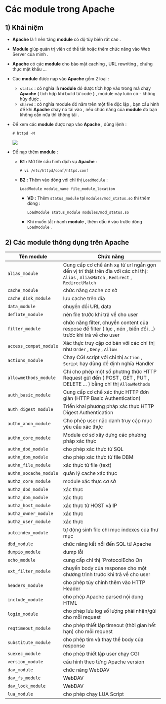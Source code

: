 # Các module trong Apache
## **1) Khái niệm**
- **Apache** là 1 nền tảng **module** có độ tùy biến rất cao .
- **Module** giúp quản trị viên có thể tắt hoặc thêm chức năng vào Web Server của mình .
- **Apache** có các **module** cho bảo mật caching , URL rewriting , chứng thực mật khẩu ...
- Các **module** được nạp vào **Apache** gồm 2 loại :
    - `static` : có nghĩa là **module** đó được tích hợp vào trong mã chạy **Apache** ( tích hợp khi build từ code ) , module này luôn có - không hủy được .
    - `shared` : có nghĩa module đó nằm trên một file độc lập , bạn cấu hình đề khi **Apache** chạy nó tải vào , nếu chức năng của **module** đó bạn không cần nữa thì không tải .
- Để xem các **module** được nạp vào **Apache** , dùng lệnh :
    ```
    # httpd -M
    ```
    <img src=https://i.imgur.com/ST1poph.png>

- Để nạp thêm **module** :
    - **B1 :** Mở file cấu hình dịch vụ **Apache** :
        ```
        # vi /etc/httpd/conf/httpd.conf
        ```
    - **B2 :** Thêm vào dòng với chỉ thị `LoadModule` :
        ```
        LoadModule module_name file_module_location
        ```
        - **VD :** Thêm `status_module` tại `modules/mod_status.so` thì thêm dòng :
            ```
            LoadModule status_module modules/mod_status.so
            ```
        - Khi muốn tắt nhanh **module** , thêm dấu `#` vào trước dòng `LoadModule` .
## **2) Các module thông dụng trên Apache**
| **Tên module** | **Chức năng** |
|----------------|---------------|
| `alias_module` | Cung cấp cơ chế ánh xạ từ url ngắn gọn đến vị trí thật trên đĩa với các chỉ thị : `Alias` , `AliasMatch` , `Redirect` , `RedirectMatch` |
| `cache_module` | chức năng cache cơ sở |
| `cache_disk_module` | lưu cache trên đĩa |
| `data_module` | chuyển đổi URL data |
| `deflate_module` | nén file trước khi trả về cho user |
| `filter_module` | chức năng filter, chuyển content của respose để filter ( lục , nén , biến đổi ...) trước khi trả về cho user |
| `access_compat_module` | Xác thực truy cập cơ bản với các chỉ thị như `Order` , `Deny` , `Allow` |
| `actions_module` | Chạy CGI script với chỉ thị `Action` , `Script` hay dùng để định nghĩa Handler |
| `allowmethods_module` | Chỉ cho phép một số phương thức HTTP Request gửi đến ( POST , GET , PUT , DELETE ... ) bằng chỉ thị `AllowMethods` |
| `auth_basic_module` | Cung cấp cơ chế xác thực HTTP đơn giản (HTTP Basic Authentication) |
| `auth_digest_module` | Triển khai phương pháp xác thực HTTP Digest Authentication |
| `authn_anon_module` | Cho phép user nặc danh truy cập mục yêu cầu xác thực |
| `authn_core_module` | Module cơ sở xây dựng các phương pháp xác thực |
| `authn_dbd_module` | cho phép xác thực từ SQL |
| `authn_dbm_module` | cho phép xác thực từ file DBM |
| `authn_file_module` | xác thực từ file (text) |
| `authn_socache_module` | quản lý cache xác thực |
| `authz_core_module` | module xác thực cơ sở |
| `authz_dbd_module` | xác thực |
| `authz_dbm_module` | xác thực |
| `authz_host_module` | xác thực từ HOST và IP |
| `authz_owner_module` | xác thực |
| `authz_user_module` | xác thực |
| `autoindex_module` | tự động sinh file chỉ mục indexes của thư mục |
| `dbd_module` | chức năng kết nối đến SQL từ Apache |
| `dumpio_module` | dump lỗi |
| `echo_module` | cung cấp chỉ thị `ProtocolEcho On|Off` để bật tắt chế độ echo của Server Apache |
| `ext_filter_module` | chuyển body của response cho một chương trình trước khi trả về cho user |
| `headers_module` | cho phép tùy chỉnh thêm vào HTTP Header |
| `include_module` | cho phép Apache parsed nội dung HTML |
| `logio_module` | cho phép lưu log số lượng phải nhận/gửi cho mỗi request |
| `reqtimeout_module` | cho phép thiết lập timeout (thời gian hết hạn) cho mỗi request |
| `substitute_module` | cho phép tìm và thay thế body của response |
| `suexec_module` | cho phép thiết lập user chạy CGI |
| `version_module` | cấu hình theo từng Apache version |
| `dav_module` | chức năng WebDAV |
| `dav_fs_module` | WebDAV |
| `dav_lock_module` | WebDAV |
| `lua_module` | cho phép chạy LUA Script |
